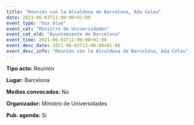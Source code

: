 ---
title: "Reunión con la Alcaldesa de Barcelona, Ada Colau"
date: 2021-06-03T11:00:00+01:00
event_type: "box_blue" 
event_cat: "Ministro de Universidades"
event_cat_old: "Ayuntamiento de Barcelona"
event_time: 2021-06-03T11:00:00+01:00
event_desc_date: 2021-06-03T11:00:00+01:00
event_desc_info: "Reunión con la Alcaldesa de Barcelona, Ada Colau"
---<p class="card-light list_schedule_description"><b>Tipo acto:</b> Reunión
</p><p class="card-light list_schedule_description"><b>Lugar:</b> Barcelona
</p><p class="card-light list_schedule_description"><b>Medios convocados:</b> No
</p><p class="card-light list_schedule_description"><b>Organizador:</b> Ministro de Universidades </p><p class="card-light list_schedule_description"><b>Pub. agenda:</b> Sí
</p>